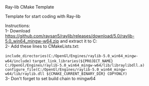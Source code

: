 Ray-lib CMake Template

Template for start coding with Ray-lib

Instructions:<br />
1- Download https://github.com/raysan5/raylib/releases/download/5.0/raylib-5.0_win64_mingw-w64.zip and extract it to C:<br />
2- Add these lines to CMakeLists.txt:<br />
<br />
```include_directories(C:/OpenGl/Engines/raylib-5.0_win64_mingw-w64/include)```
```target_link_libraries(${PROJECT_NAME} C:/OpenGl/Engines/raylib-5.0_win64_mingw-w64/lib/libraylibdll.a)```
```configure_file(C:/OpenGl/Engines/raylib-5.0_win64_mingw-w64/lib/raylib.dll ${CMAKE_CURRENT_BINARY_DIR} COPYONLY)```<br />
3- Don't forget to set build chain to mingw64
